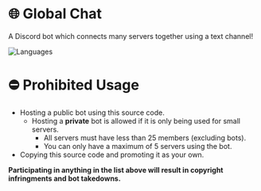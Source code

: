 # 🌐 Global Chat
A Discord bot which connects many servers together using a text channel!

![Languages](https://skillicons.dev/icons?i=nodejs,mongodb,sentry)

# ⛔ Prohibited Usage
- Hosting a public bot using this source code.
  - Hosting a **private** bot is allowed if it is only being used for small servers.
    - All servers must have less than 25 members (excluding bots).
    - You can only have a maximum of 5 servers using the bot.
- Copying this source code and promoting it as your own.

**Participating in anything in the list above will result in copyright infringments and bot takedowns.**
